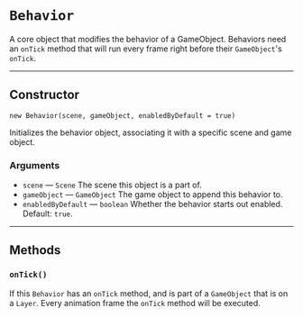 # `Behavior`

A core object that modifies the behavior of a GameObject. Behaviors need an `onTick` method that will run every frame right before their `GameObject`'s `onTick`.

---

## Constructor

`new Behavior(scene, gameObject, enabledByDefault = true)`

Initializes the behavior object, associating it with a specific scene and game object.

### Arguments

-   `scene` &mdash; `Scene` The scene this object is a part of.
-   `gameObject` &mdash; `GameObject` The game object to append this behavior to.
-   `enabledByDefault` &mdash; `boolean` Whether the behavior starts out enabled. Default: `true`.

---

## Methods

### `onTick()`

If this `Behavior` has an `onTick` method, and is part of a `GameObject` that is on a `Layer`. Every animation frame the `onTick` method will be executed.
